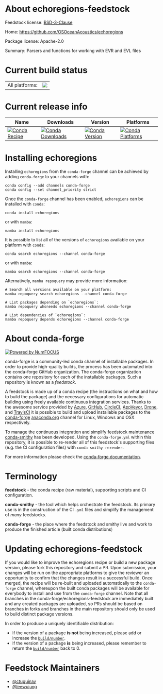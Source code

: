 About echoregions-feedstock
===========================

Feedstock license: [BSD-3-Clause](https://github.com/conda-forge/echoregions-feedstock/blob/main/LICENSE.txt)

Home: https://github.com/OSOceanAcoustics/echoregions

Package license: Apache-2.0

Summary: Parsers and functions for working with EVR and EVL files

Current build status
====================


<table><tr><td>All platforms:</td>
    <td>
      <a href="https://dev.azure.com/conda-forge/feedstock-builds/_build/latest?definitionId=22140&branchName=main">
        <img src="https://dev.azure.com/conda-forge/feedstock-builds/_apis/build/status/echoregions-feedstock?branchName=main">
      </a>
    </td>
  </tr>
</table>

Current release info
====================

| Name | Downloads | Version | Platforms |
| --- | --- | --- | --- |
| [![Conda Recipe](https://img.shields.io/badge/recipe-echoregions-green.svg)](https://anaconda.org/conda-forge/echoregions) | [![Conda Downloads](https://img.shields.io/conda/dn/conda-forge/echoregions.svg)](https://anaconda.org/conda-forge/echoregions) | [![Conda Version](https://img.shields.io/conda/vn/conda-forge/echoregions.svg)](https://anaconda.org/conda-forge/echoregions) | [![Conda Platforms](https://img.shields.io/conda/pn/conda-forge/echoregions.svg)](https://anaconda.org/conda-forge/echoregions) |

Installing echoregions
======================

Installing `echoregions` from the `conda-forge` channel can be achieved by adding `conda-forge` to your channels with:

```
conda config --add channels conda-forge
conda config --set channel_priority strict
```

Once the `conda-forge` channel has been enabled, `echoregions` can be installed with `conda`:

```
conda install echoregions
```

or with `mamba`:

```
mamba install echoregions
```

It is possible to list all of the versions of `echoregions` available on your platform with `conda`:

```
conda search echoregions --channel conda-forge
```

or with `mamba`:

```
mamba search echoregions --channel conda-forge
```

Alternatively, `mamba repoquery` may provide more information:

```
# Search all versions available on your platform:
mamba repoquery search echoregions --channel conda-forge

# List packages depending on `echoregions`:
mamba repoquery whoneeds echoregions --channel conda-forge

# List dependencies of `echoregions`:
mamba repoquery depends echoregions --channel conda-forge
```


About conda-forge
=================

[![Powered by
NumFOCUS](https://img.shields.io/badge/powered%20by-NumFOCUS-orange.svg?style=flat&colorA=E1523D&colorB=007D8A)](https://numfocus.org)

conda-forge is a community-led conda channel of installable packages.
In order to provide high-quality builds, the process has been automated into the
conda-forge GitHub organization. The conda-forge organization contains one repository
for each of the installable packages. Such a repository is known as a *feedstock*.

A feedstock is made up of a conda recipe (the instructions on what and how to build
the package) and the necessary configurations for automatic building using freely
available continuous integration services. Thanks to the awesome service provided by
[Azure](https://azure.microsoft.com/en-us/services/devops/), [GitHub](https://github.com/),
[CircleCI](https://circleci.com/), [AppVeyor](https://www.appveyor.com/),
[Drone](https://cloud.drone.io/welcome), and [TravisCI](https://travis-ci.com/)
it is possible to build and upload installable packages to the
[conda-forge](https://anaconda.org/conda-forge) [anaconda.org](https://anaconda.org/)
channel for Linux, Windows and OSX respectively.

To manage the continuous integration and simplify feedstock maintenance
[conda-smithy](https://github.com/conda-forge/conda-smithy) has been developed.
Using the ``conda-forge.yml`` within this repository, it is possible to re-render all of
this feedstock's supporting files (e.g. the CI configuration files) with ``conda smithy rerender``.

For more information please check the [conda-forge documentation](https://conda-forge.org/docs/).

Terminology
===========

**feedstock** - the conda recipe (raw material), supporting scripts and CI configuration.

**conda-smithy** - the tool which helps orchestrate the feedstock.
                   Its primary use is in the construction of the CI ``.yml`` files
                   and simplify the management of *many* feedstocks.

**conda-forge** - the place where the feedstock and smithy live and work to
                  produce the finished article (built conda distributions)


Updating echoregions-feedstock
==============================

If you would like to improve the echoregions recipe or build a new
package version, please fork this repository and submit a PR. Upon submission,
your changes will be run on the appropriate platforms to give the reviewer an
opportunity to confirm that the changes result in a successful build. Once
merged, the recipe will be re-built and uploaded automatically to the
`conda-forge` channel, whereupon the built conda packages will be available for
everybody to install and use from the `conda-forge` channel.
Note that all branches in the conda-forge/echoregions-feedstock are
immediately built and any created packages are uploaded, so PRs should be based
on branches in forks and branches in the main repository should only be used to
build distinct package versions.

In order to produce a uniquely identifiable distribution:
 * If the version of a package **is not** being increased, please add or increase
   the [``build/number``](https://docs.conda.io/projects/conda-build/en/latest/resources/define-metadata.html#build-number-and-string).
 * If the version of a package **is** being increased, please remember to return
   the [``build/number``](https://docs.conda.io/projects/conda-build/en/latest/resources/define-metadata.html#build-number-and-string)
   back to 0.

Feedstock Maintainers
=====================

* [@ctuguinay](https://github.com/ctuguinay/)
* [@leewujung](https://github.com/leewujung/)

